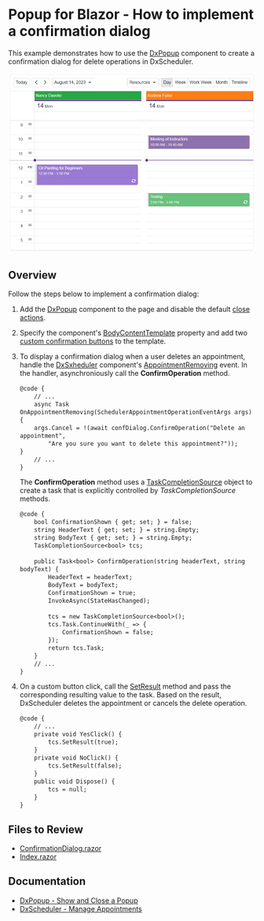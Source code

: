 # Popup for Blazor - How to implement a confirmation dialog

This example demonstrates how to use the [DxPopup](https://docs.devexpress.com/Blazor/DevExpress.Blazor.DxPopup) component to create a confirmation dialog for delete operations in DxScheduler.

![DxPopup - Confirmation dialog](ConfirmationDialog.gif)

## Overview

Follow the steps below to implement a confirmation dialog:

1. Add the [DxPopup](https://docs.devexpress.com/Blazor/DevExpress.Blazor.DxPopup) component to the page and disable the default [close actions](CS/./Pages/ConfirmationDialog.razor#L4).

2. Specify the component's [BodyContentTemplate](https://docs.devexpress.com/Blazor/DevExpress.Blazor.DxPopupBase.BodyContentTemplate) property and add two [custom confirmation buttons](CS/Pages/ConfirmationDialog.razor#L11) to the template.

3. To display a confirmation dialog when a user deletes an appointment, handle the [DxSxheduler](https://docs.devexpress.com/Blazor/DevExpress.Blazor.DxScheduler) component's [AppointmentRemoving](https://docs.devexpress.com/Blazor/DevExpress.Blazor.DxScheduler.AppointmentRemoving) event. In the handler, asynchroniously call the **ConfirmOperation** method.

    ```razor
    @code {
        // ...
        async Task OnAppointmentRemoving(SchedulerAppointmentOperationEventArgs args) {
        args.Cancel = !(await confDialog.ConfirmOperation("Delete an appointment",
            "Are you sure you want to delete this appointment?"));
    }
        // ...
    }
    ```

    The **ConfirmOperation** method uses a [TaskCompletionSource<TResult>](https://learn.microsoft.com/en-us/dotnet/api/system.threading.tasks.taskcompletionsource-1?view=net-7.0) object to create a task that is explicitly controlled by *TaskCompletionSource* methods.

    ```razor
    @code {
        bool ConfirmationShown { get; set; } = false;
        string HeaderText { get; set; } = string.Empty;
        string BodyText { get; set; } = string.Empty;
        TaskCompletionSource<bool> tcs;

        public Task<bool> ConfirmOperation(string headerText, string bodyText) {
            HeaderText = headerText;
            BodyText = bodyText;
            ConfirmationShown = true;
            InvokeAsync(StateHasChanged);

            tcs = new TaskCompletionSource<bool>();
            tcs.Task.ContinueWith(_ => {
                ConfirmationShown = false;
            });
            return tcs.Task;
        }
        // ...
    }
    ```

4. On a custom button click, call the [SetResult](https://learn.microsoft.com/en-us/dotnet/api/system.threading.tasks.taskcompletionsource-1.setresult?view=net-7.0#system-threading-tasks-taskcompletionsource-1-setresult(-0)) method and pass the corresponding resulting value to the task. Based on the result, DxScheduler deletes the appointment or cancels the delete operation.

    ```razor
    @code {
        // ...
        private void YesClick() {
            tcs.SetResult(true);
        }
        private void NoClick() {
            tcs.SetResult(false);
        }
        public void Dispose() {
            tcs = null;
        }
    }
    ```

## Files to Review

- [ConfirmationDialog.razor](CS/Pages/ConfirmationDialog.razor)
- [Index.razor](CS/Pages/Index.razor)

## Documentation

- [DxPopup - Show and Close a Popup](https://docs.devexpress.com/Blazor/DevExpress.Blazor.DxPopup#show-and-close-a-popup)
- [DxScheduler - Manage Appointments](https://docs.devexpress.com/Blazor/DevExpress.Blazor.DxScheduler?#manage-appointments)
